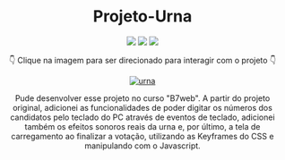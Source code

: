 <div align=center>

# Projeto-Urna
 
 <img src="https://img.shields.io/badge/-HTML-orange?style=for-the-badge&logo=html5">
<img src="https://img.shields.io/badge/-CSS-blue?style=for-the-badge&logo=css3">
<img src="https://img.shields.io/badge/-JAVASCRIPT-yellow?style=for-the-badge&logo=javascript">
 
 👇 Clique na imagem para ser direcionado para interagir com o projeto 👇
 
 [![urna](https://user-images.githubusercontent.com/80923539/134291468-f129094a-f6a6-4b5a-abca-632a9cc3903f.jpg)](https://nanepifanio.github.io/Projeto-Urna/)

 Pude desenvolver esse projeto no curso "B7web". A partir do projeto original, adicionei as funcionalidades de poder digitar os números dos candidatos pelo teclado do PC através de eventos de teclado, adicionei também os efeitos sonoros reais da urna e, por último, a tela de carregamento ao finalizar a votação, utilizando as Keyframes do CSS e manipulando com o Javascript.
 
</div>
